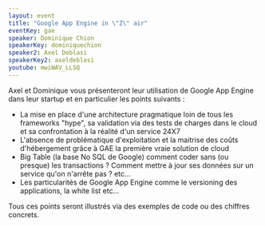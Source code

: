 ```yaml
---
layout: event
title: "Google App Engine in \"Z\" air"
eventKey: gae
speaker: Dominique Chion
speakerKey: dominiquechion
speaker2: Axel Deblasi
speakerKey2: axeldeblasi
youtube: mwiWAV_LLSQ
---
```


Axel et Dominique vous présenteront leur utilisation de Google App Engine dans leur startup et en particulier les points suivants :
- La mise en place d'une architecture pragmatique loin de tous les frameworks "hype", sa validation via des tests de charges dans le cloud et sa confrontation à la réalité d'un service 24X7
- L'absence de problématique d'exploitation et la maitrise des coûts d'hébergement grâce à GAE la première vraie solution de cloud
- Big Table (la base No SQL de Google) comment coder sans (ou presque) les transactions ? Comment mettre à jour ses données sur un service qu'on n'arrête pas ? etc...
- Les particularités de Google App Engine comme le versioning des applications, la white list etc...

Tous ces points seront illustrés via des exemples de code ou des chiffres concrets.